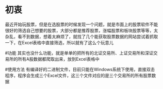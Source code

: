 # 初衷

最近开始玩股票，但是在选股票的时候发现一个问题，就是市面上的股票软件不能很好的筛选自己想要的股票，大部分都是推荐股票，涨幅股票和板块股票等等，太杂乱，看不到数据，想着太麻烦了，就找了几个能获取股票数据的网站尝试着抓取一下，在Excel表格中直接筛选，所以就有了这么个玩意儿

#功能
其实也没什么功能，就是单单的把所有的北证交易所、上证交易所和深证交易所的所有A股数据都爬取出来，放到Excel表格中

#使用方法
有编译好的二进制文件，目前只能在Windows系统下使用，直接双击程序，程序会生成三个Excel文件，这三个文件对应的是三个交易所的所有股票数据
